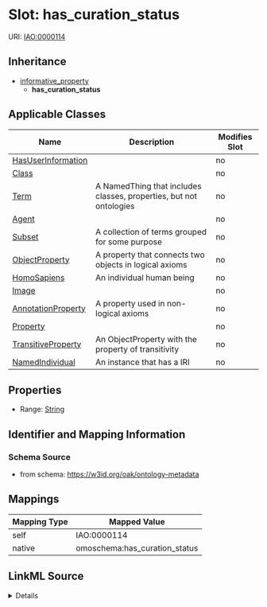 

# Slot: has_curation_status



URI: [IAO:0000114](http://purl.obolibrary.org/obo/IAO_0000114)




## Inheritance

* [informative_property](informative_property.md)
    * **has_curation_status**






## Applicable Classes

| Name | Description | Modifies Slot |
| --- | --- | --- |
| [HasUserInformation](HasUserInformation.md) |  |  no  |
| [Class](Class.md) |  |  no  |
| [Term](Term.md) | A NamedThing that includes classes, properties, but not ontologies |  no  |
| [Agent](Agent.md) |  |  no  |
| [Subset](Subset.md) | A collection of terms grouped for some purpose |  no  |
| [ObjectProperty](ObjectProperty.md) | A property that connects two objects in logical axioms |  no  |
| [HomoSapiens](HomoSapiens.md) | An individual human being |  no  |
| [Image](Image.md) |  |  no  |
| [AnnotationProperty](AnnotationProperty.md) | A property used in non-logical axioms |  no  |
| [Property](Property.md) |  |  no  |
| [TransitiveProperty](TransitiveProperty.md) | An ObjectProperty with the property of transitivity |  no  |
| [NamedIndividual](NamedIndividual.md) | An instance that has a IRI |  no  |







## Properties

* Range: [String](String.md)





## Identifier and Mapping Information







### Schema Source


* from schema: https://w3id.org/oak/ontology-metadata




## Mappings

| Mapping Type | Mapped Value |
| ---  | ---  |
| self | IAO:0000114 |
| native | omoschema:has_curation_status |




## LinkML Source

<details>
```yaml
name: has_curation_status
from_schema: https://w3id.org/oak/ontology-metadata
rank: 1000
is_a: informative_property
slot_uri: IAO:0000114
alias: has_curation_status
domain_of:
- HasUserInformation
range: string

```
</details>